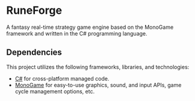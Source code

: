 # RuneForge

A fantasy real-time strategy game engine based on the MonoGame framework and written in the C# programming language.

## Dependencies

This project utilizes the following frameworks, libraries, and technologies:

- [C#](https://docs.microsoft.com/en-us/dotnet/csharp/) for cross-platform managed code.
- [MonoGame](https://www.monogame.net/) for easy-to-use graphics, sound, and input APIs, game cycle management options, etc.
